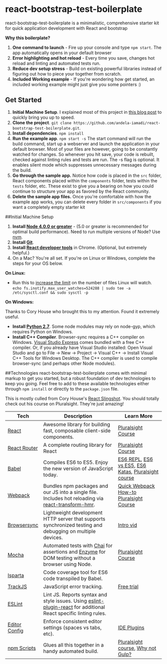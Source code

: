 # react-bootstrap-test-boilerplate
react-bootstrap-test-boilerplate is a minimalistic, comprehensive starter kit for quick application development with React and bootstrap

**Why this boilerplate?**

1. **One command to launch** - Fire up your console and type `npm start`. The app automatically opens in your default browser
2. **Error highlighting and hot reload** - Every time you save, changes hot reload and linting and automated tests run.
4. **Reduce dev setup stress** - Build on existing powerful libraries instead of figuring out how to piece your together from scratch.
5. **Included Working example** - If you're wondering how get started, an included working example might just give you some pointers :)


## Get Started
1. **Initial Machine Setup**. I explained most of this project in [this blog post](http://blog.cent.tech/learn-react-series-iii-dev-environment-like-you-mean-business) to quickly bring you up to speed.
2. **Clone the project**. `git clone https://github.com/andela-iamadi/react-bootstrap-test-boilerplate.git`.
3. **Install dependencies**. `npm install`
4. **Run the example app**. `npm start -s`
The start command will run the build command, start up a webserver and launch the application in your default browser. Most of your files are however, going to be constantly watched for changes. So whenever you hit save, your code is rebuilt, checked against linting rules and tests are run. The -s flag is optional. It enables silent mode which suppresses unnecessary messages during the build.
5. **Go through the sample app.** Notice how code is placed in the `src` folder, React components placed within the `components` folder, tests within the `tests` folder, etc. These exist to give you a bearing on how you could continue to structure your app as favored by the React community.
6. **Delete the sample app files.** Once you're comfortable with how the example app works, you can delete every folder in `src/components` if you want a completely empty starter kit

##Initial Machine Setup
1. **Install [Node 4.0.0 or greater](https://nodejs.org)** - (5.0 or greater is recommended for optimal build performance). Need to run multiple versions of Node? Use [nvm](https://github.com/creationix/nvm).
2. **Install [Git](https://git-scm.com/downloads)**.
3. **Install [React developer tools](https://chrome.google.com/webstore/detail/react-developer-tools/fmkadmapgofadopljbjfkapdkoienihi?hl=en)** in Chrome. (Optional, but extremely helpful.)
4. On a Mac? You're all set. If you're on Linux or Windows, complete the steps for your OS below.  

**On Linux:**  

 * Run this to [increase the limit](http://stackoverflow.com/questions/16748737/grunt-watch-error-waiting-fatal-error-watch-enospc) on the number of files Linux will watch.   
`echo fs.inotify.max_user_watches=524288 | sudo tee -a /etc/sysctl.conf && sudo sysctl -p`

**On Windows:**

Thanks to Cory House who brought this to my attention. Found it extremely useful.
* **Install [Python 2.7](https://www.python.org/downloads/)**. Some node modules may rely on node-gyp, which requires Python on Windows.
* **Install C++ Compiler**. Browser-sync requires a C++ compiler on Windows. [Visual Studio Express](https://www.visualstudio.com/en-US/products/visual-studio-express-vs) comes bundled with a free C++ compiler. Or, if you already have Visual Studio installed: Open Visual Studio and go to File -> New -> Project -> Visual C++ -> Install Visual C++ Tools for Windows Desktop. The C++ compiler is used to compile browser-sync (and perhaps other Node modules).

##Technologies
react-bootstrap-test-boilerplate comes with minimal markup to get you started, but a robust foundation of dev technologies to keep you going. Feel free to add to these available technologies either through `npm install` or directly to the `package.json` file.

This is mostly culled from Cory House's [React Slingshot](https://github.com/coryhouse/react-slingshot). You should totally check out his course on Pluralsight. They're just amazing!

| **Tech** | **Description** |**Learn More**|
|----------|-------|---|
|  [React](https://facebook.github.io/react/)  |   Awesome library for building fast, composable client-side components.    | [Pluralsight Course](https://www.pluralsight.com/courses/react-flux-building-applications)  |
|  [React Router](https://github.com/reactjs/react-router) | A complete routing library for React | [Pluralsight Course](https://www.pluralsight.com/courses/react-flux-building-applications) |
|  [Babel](http://babeljs.io) |  Compiles ES6 to ES5. Enjoy the new version of JavaScript today.     | [ES6 REPL](https://babeljs.io/repl/), [ES6 vs ES5](http://es6-features.org), [ES6 Katas](http://es6katas.org), [Pluralsight course](https://www.pluralsight.com/courses/javascript-fundamentals-es6)    |
| [Webpack](http://webpack.github.io) | Bundles npm packages and our JS into a single file. Includes hot reloading via [react-transform-hmr](https://www.npmjs.com/package/react-transform-hmr). | [Quick Webpack How-to](https://github.com/petehunt/webpack-howto) [Pluralsight Course](https://www.pluralsight.com/courses/webpack-fundamentals)|
| [Browsersync](https://www.browsersync.io/) | Lightweight development HTTP server that supports synchronized testing and debugging on multiple devices. | [Intro vid](https://www.youtube.com/watch?time_continue=1&v=heNWfzc7ufQ)|
| [Mocha](http://mochajs.org) | Automated tests with [Chai](http://chaijs.com/) for assertions and [Enzyme](https://github.com/airbnb/enzyme) for DOM testing without a browser using Node. | [Pluralsight Course](https://www.pluralsight.com/courses/testing-javascript) |
| [Isparta](https://github.com/douglasduteil/isparta) | Code coverage tool for ES6 code transpiled by Babel. |
| [TrackJS](https://trackjs.com/) | JavaScript error tracking. | [Free trial](https://my.trackjs.com/signup)|  
| [ESLint](http://eslint.org/)| Lint JS. Reports syntax and style issues. Using [eslint-plugin-react](https://github.com/yannickcr/eslint-plugin-react) for additional React specific linting rules. | |
| [Editor Config](http://editorconfig.org) | Enforce consistent editor settings (spaces vs tabs, etc). | [IDE Plugins](http://editorconfig.org/#download) |
| [npm Scripts](https://docs.npmjs.com/misc/scripts)| Glues all this together in a handy automated build. | [Pluralsight course](https://www.pluralsight.com/courses/npm-build-tool-introduction), [Why not Gulp?](https://medium.com/@housecor/why-i-left-gulp-and-grunt-for-npm-scripts-3d6853dd22b8#.vtaziro8n)  |
